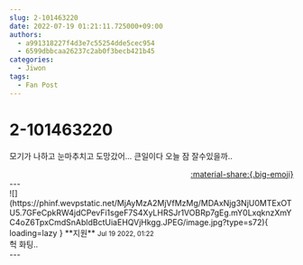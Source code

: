 ```yaml
---
slug: 2-101463220
date: 2022-07-19 01:21:11.725000+09:00
authors:
  - a991318227f4d3e7c55254dde5cec954
  - 6599dbbcaa26237c2ab0f3becb421b45
categories:
  - Jiwon
tags:
  - Fan Post
---
```


# 2-101463220

<div class="post-container" markdown="1">
<div class="content-container md-sidebar__scrollwrap" markdown="1">

모기가 나하고 눈마추치고 도망갔어... 큰일이다 오늘 잠 잘수있을까..

</div>
</div>

<div style="text-align: right;" markdown="1">
<a href="https://weverse.io/fromis9/fanpost/2-101463220" style="text-align: right;">:material-share:{.big-emoji}</a>
</div>
---

<div class="comments-container md-sidebar__scrollwrap" markdown="1">
<div class="comment" markdown="1">
<div class='id-container' markdown="1">
![](https://phinf.wevpstatic.net/MjAyMzA2MjVfMzMg/MDAxNjg3NjU0MTExOTU5.7GFeCpkRW4jdCPevFi1sgeF7S4XyLHRSJr1VOBRp7gEg.mY0LxqknzXmYC4oZ6TpxCmdSnAbldBctUiaEHQVjHkgg.JPEG/image.jpg?type=s72){ loading=lazy }
**<span class="artist">지원</span>** <small>Jul 19 2022, 01:22</small><br>
</div>
<div class='comment-body' markdown="1">
헉 화팅..
</div>
</div>
</div>
---

